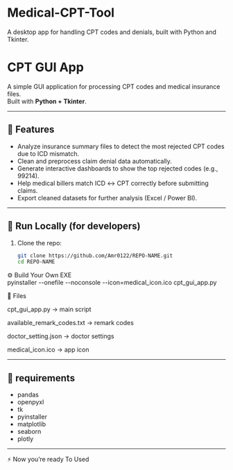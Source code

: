 # Medical-CPT-Tool
A desktop app for handling CPT codes and denials, built with Python and Tkinter.
# CPT GUI App

A simple GUI application for processing CPT codes and medical insurance files.  
Built with **Python + Tkinter**.

---

## 📌 Features
- Analyze insurance summary files to detect the most rejected CPT codes due to ICD mismatch.
- Clean and preprocess claim denial data automatically.
- Generate interactive dashboards to show the top rejected codes (e.g., 99214).
- Help medical billers match ICD ↔ CPT correctly before submitting claims.
- Export cleaned datasets for further analysis (Excel / Power BI).


---

## 🚀 Run Locally (for developers)

1. Clone the repo:
   ```bash
   git clone https://github.com/ِAmr0122/REPO-NAME.git
   cd REPO-NAME

⚙️ Build Your Own EXE   
pyinstaller --onefile --noconsole --icon=medical_icon.ico cpt_gui_app.py

📂 Files

cpt_gui_app.py → main script

available_remark_codes.txt → remark codes

doctor_setting.json → doctor settings

medical_icon.ico → app icon

---
## 📌 requirements
- pandas
- openpyxl
- tk
- pyinstaller
- matplotlib
- seaborn
- plotly
----
  
⚡ Now you’re ready To Used 
